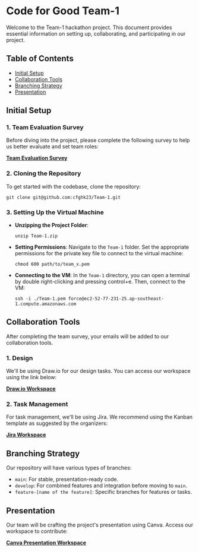 # Code for Good Team-1

Welcome to the Team-1 hackathon project. This document provides essential information on setting up, collaborating, and participating in our project.

## Table of Contents

- [Initial Setup](#initial-setup)
- [Collaboration Tools](#collaboration-tools)
- [Branching Strategy](#branching-strategy)
- [Presentation](#presentation)

## Initial Setup

### 1. Team Evaluation Survey

Before diving into the project, please complete the following survey to help us better evaluate and set team roles:

[**Team Evaluation Survey**](https://forms.gle/PG6eyytp2FXvpo47A)

### 2. Cloning the Repository

To get started with the codebase, clone the repository:

```
git clone git@github.com:cfghk23/Team-1.git
```

### 3. Setting Up the Virtual Machine

- **Unzipping the Project Folder**:
    ```
    unzip Team-1.zip
    ```

- **Setting Permissions**: 
    Navigate to the `Team-1` folder. Set the appropriate permissions for the private key file to connect to the virtual machine:

    ```
    chmod 600 path/to/team_x.pem
    ```

- **Connecting to the VM**: 
    In the `Team-1` directory, you can open a terminal by double right-clicking and pressing control+e. Then, connect to the VM:

    ```
    ssh -i ./Team-1.pem force@ec2-52-77-231-25.ap-southeast-1.compute.amazonaws.com
    ```

## Collaboration Tools

After completing the team survey, your emails will be added to our collaboration tools.

### 1. Design

We'll be using Draw.io for our design tasks. You can access our workspace using the link below:

[**Draw.io Workspace**](https://app.diagrams.net/#G1Ga3vatH-h7dSMT2YIHksaGrlNYliGO1S)

### 2. Task Management

For task management, we'll be using Jira. We recommend using the Kanban template as suggested by the organizers:

[**Jira Workspace**](https://cfgnodeon.atlassian.net/jira/software/projects/NOD/boards/1)

## Branching Strategy

Our repository will have various types of branches:

- `main`: For stable, presentation-ready code.
- `develop`: For combined features and integration before moving to `main`.
- `feature-[name of the feature]`: Specific branches for features or tasks.

## Presentation

Our team will be crafting the project's presentation using Canva. Access our workspace to contribute:

[**Canva Presentation Workspace**](https://www.canva.com/design/DAFwYRnT1HM/N2mzsndM-4TFtnRWpvrH5g/edit?utm_content=DAFwYRnT1HM&utm_campaign=designshare&utm_medium=link2&utm_source=sharebutton)
